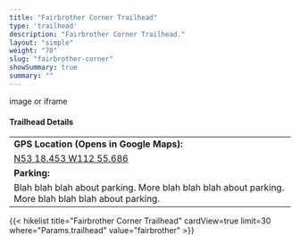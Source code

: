```yaml
---
title: "Fairbrother Corner Trailhead"
type: 'trailhead'
description: "Fairbrother Corner Trailhead."
layout: "simple"
weight: "70"
slug: "fairbrother-corner"
showSummary: true
summary: ""
---
```

<div class="flex flex-col text-surface shadow-secondary-1 dark:bg-surface-dark dark:text-white max-w-max lg:flex-row h-auto sm:pb-10">
<div class="w-full lg:w-1/2" style="margin-bottom: 20px;">
image or iframe
</div>
  <div class="flex flex-col justify-start pl-5 lg:w-1/2">
    <h4 class="text-xl font-large mt-0">Trailhead Details</h4>
      <table width=100% class="w-full">
      <tbody>
        <tr>
          <td valign="top" width="100%" class="mb-2 text-base" colspan="2"><b>GPS Location (Opens in Google Maps): </b></td>
        </tr>
        <tr>
          <td valign="top" colspan="2" class="my-4 text-base"><a href="https://maps.app.goo.gl/YS7tw7hvdTVwUtMd7" target="_blank">N53 18.453 W112 55.686</a></td>
        </tr>
        <tr>
          <td valign="top" class="mb-2 text-base"><b>Parking:</b></td>
        </tr>
        <tr>
          <td valign="top" colspan="2" class="my-4 text-base">Blah blah blah about parking. More blah blah blah about parking. More blah blah blah about parking.</td>
        </tr>
      </tbody>
      </table>
    </p>
  </div>
</div>
{{< hikelist title="Fairbrother Corner Trailhead" cardView=true limit=30 where="Params.trailhead" value="fairbrother" >}}